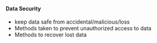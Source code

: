 #### Data Security
- keep data safe from accidental/malicious/loss
- Methods taken to prevent unauthorized access to data
- Methods to recover lost data